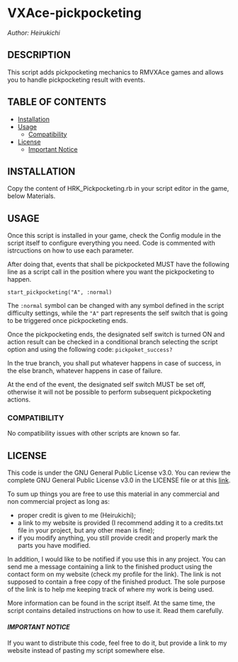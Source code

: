 # VXAce-pickpocketing
_Author: Heirukichi_

## DESCRIPTION
This script adds pickpocketing mechanics to RMVXAce games and allows you to handle pickpocketing result with events.

## TABLE OF CONTENTS
* [Installation](#installation)
* [Usage](#usage)
  * [Compatibility](#compatibility)
* [License](#license)
  * [Important Notice](#important-notice)

## INSTALLATION
Copy the content of HRK_Pickpocketing.rb in your script editor in the game, below Materials.

## USAGE

Once this script is installed in your game, check the Config module in the script itself to configure everything you need. Code is commented with istrcuctions on how to use each parameter.

After doing that, events that shall be pickpocketed MUST have the following line as a script call in the position where you want the pickpocketing to happen.

`start_pickpocketing("A", :normal)`

The `:normal` symbol can be changed with any symbol defined in the script difficulty settings, while the `"A"` part represents the self switch that is going to be triggered once pickpocketing ends.

Once the pickpocketing ends, the designated self switch is turned ON and action result can be checked in a conditional branch selecting the script option and using the following code:
`pickpoket_success?`

In the true branch, you shall put whatever happens in case of success, in the else branch, whatever happens in case of failure.

At the end of the event, the designated self switch MUST be set off, otherwise it will not be possible to perform subsequent pickpocketing actions.

### COMPATIBILITY

No compatibility issues with other scripts are known so far.

## LICENSE

This code is under the GNU General Public License v3.0. You can review the complete GNU General Public License v3.0 in the LICENSE file or at this [link](https://www.gnu.org/licenses/gpl-3.0.html).

To sum up things you are free to use this material in any commercial and non commercial project as long as:
- proper credit is given to me (Heirukichi);
- a link to my website is provided (I recommend adding it to a credits.txt file in your project, but any other mean is fine);
- if you modify anything, you still provide credit and properly mark the parts you have modified.

In addition, I would like to be notified if you use this in any project.
You can send me a message containing a link to the finished product using the contact form on my website (check my profile for the link).
The link is not supposed to contain a free copy of the finished product.
The sole purpose of the link is to help me keeping track of where my work is being used.

More information can be found in the script itself.
At the same time, the script contains detailed instructions on how to use it. Read them carefully.

#### *IMPORTANT NOTICE*
If you want to distribute this code, feel free to do it, but provide a link to my website instead of pasting my script somewhere else.
